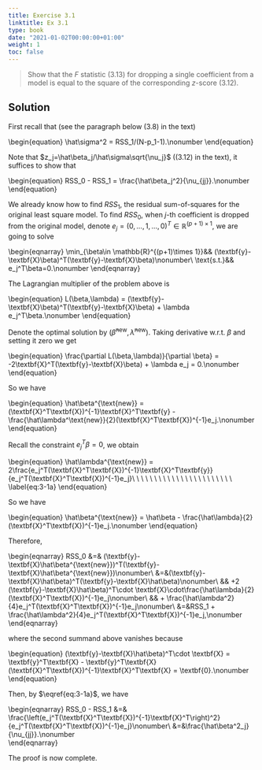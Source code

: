 ```yaml
---
title: Exercise 3.1
linktitle: Ex 3.1
type: book
date: "2021-01-02T00:00:00+01:00"
weight: 1
toc: false
---
```


> Show that the $F$ statistic (3.13) for dropping a single coefficient from a model is equal to the square of the corresponding $z$-score (3.12).

## Solution 

First recall that (see the paragraph below (3.8) in the text)

\begin{equation}
    \hat\sigma^2 = RSS_1/(N-p_1-1).\nonumber
\end{equation}

Note that $z_j=\hat\beta_j/\hat\sigma\sqrt{\nu_j}$ ((3.12) in the text), it suffices to show that 

\begin{equation}
RSS_0 - RSS_1 = \frac{\hat\beta_j^2}{\nu_{jj}}.\nonumber
\end{equation}

We already know how to find $RSS_1$, the residual sum-of-squares for the original least square model. To find $RSS_0$, 
when $j$-th coefficient is dropped from the original model, denote $e_j = (0,..., 1, ..., 0)^T\in\mathbb{R}^{(p+1)\times 1}$, we are going to solve

\begin{eqnarray}
    \min_{\beta\in \mathbb{R}^{(p+1)\times 1}}&& (\textbf{y}-\textbf{X}\beta)^T(\textbf{y}-\textbf{X}\beta)\nonumber\\
    \text{s.t.}&& e_j^T\beta=0.\nonumber
\end{eqnarray}

The Lagrangian multiplier of the problem above is

\begin{equation}
    L(\beta,\lambda) = (\textbf{y}-\textbf{X}\beta)^T(\textbf{y}-\textbf{X}\beta) + \lambda e_j^T\beta.\nonumber 
\end{equation}

Denote the optimal solution by $(\hat\beta^{\text{new}}, \hat\lambda^{\text{new}})$. 
Taking derivative w.r.t. $\beta$ and setting it zero we get

\begin{equation}
    \frac{\partial L(\beta,\lambda)}{\partial \beta} = -2\textbf{X}^T(\textbf{y}-\textbf{X}\beta) + \lambda e_j = 0.\nonumber
\end{equation}

So we have

\begin{equation}
    \hat\beta^{\text{new}} = (\textbf{X}^T\textbf{X})^{-1}\textbf{X}^T\textbf{y} - \frac{\hat\lambda^\text{new}}{2}(\textbf{X}^T\textbf{X})^{-1}e_j.\nonumber 
\end{equation}

Recall the constraint $e_j^T\beta=0$, we obtain

\begin{equation}
\hat\lambda^{\text{new}} = 
2\frac{e_j^T(\textbf{X}^T\textbf{X})^{-1}\textbf{X}^T\textbf{y}}{e_j^T(\textbf{X}^T\textbf{X})^{-1}e_j}\ \ \ \ \ \ \ \ \ \ \ \ \ \ \ \ \ \ \ \ \ \ \ \label{eq:3-1a}
\end{equation}

So we have 

\begin{equation}
    \hat\beta^{\text{new}} = \hat\beta - \frac{\hat\lambda}{2}(\textbf{X}^T\textbf{X})^{-1}e_j.\nonumber
\end{equation}

Therefore,

\begin{eqnarray}
    RSS_0 &=& (\textbf{y}-\textbf{X}\hat\beta^{\text{new}})^T(\textbf{y}-\textbf{X}\hat\beta^{\text{new}})\nonumber\\
    &=&(\textbf{y}-\textbf{X}\hat\beta)^T(\textbf{y}-\textbf{X}\hat\beta)\nonumber\\
    && +2 (\textbf{y}-\textbf{X}\hat\beta)^T\cdot \textbf{X}\cdot\frac{\hat\lambda}{2}(\textbf{X}^T\textbf{X})^{-1}e_j\nonumber\\
    && + \frac{\hat\lambda^2}{4}e_j^T(\textbf{X}^T\textbf{X})^{-1}e_j\nonumber\\
    &=&RSS_1 +  \frac{\hat\lambda^2}{4}e_j^T(\textbf{X}^T\textbf{X})^{-1}e_j,\nonumber
\end{eqnarray}

where the second summand above vanishes because

\begin{equation}
    (\textbf{y}-\textbf{X}\hat\beta)^T\cdot \textbf{X} = \textbf{y}^T\textbf{X} - \textbf{y}^T\textbf{X}(\textbf{X}^T\textbf{X})^{-1}\textbf{X}^T\textbf{X} = \textbf{0}.\nonumber
\end{equation}

Then, by $\eqref{eq:3-1a}$, we have

\begin{eqnarray}
    RSS_0 - RSS_1 &=& \frac{\left(e_j^T(\textbf{X}^T\textbf{X})^{-1}\textbf{X}^T\right)^2}{e_j^T(\textbf{X}^T\textbf{X})^{-1}e_j}\nonumber\\
    &=&\frac{\hat\beta^2_j}{\nu_{jj}}.\nonumber  
\end{eqnarray}

The proof is now complete.